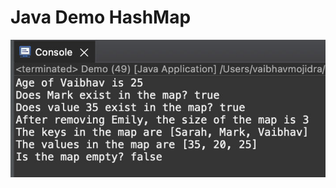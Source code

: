 # Java Demo HashMap

[![Vaibhav Mojidra - 1.jpeg](https://raw.githubusercontent.com/VaibhavMojidra/Java---Demo-HashMap/master/output/1.jpeg "Vaibhav Mojidra")](https://vaibhavmojidra.github.io/site/)